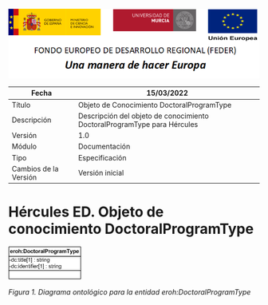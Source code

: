 ![](../../Docs/media/CabeceraDocumentosMD.png)

| Fecha         | 15/03/2022                                                   |
| ------------- | ------------------------------------------------------------ |
|Título|Objeto de Conocimiento DoctoralProgramType| 
|Descripción|Descripción del objeto de conocimiento DoctoralProgramType para Hércules|
|Versión|1.0|
|Módulo|Documentación|
|Tipo|Especificación|
|Cambios de la Versión|Versión inicial|

# Hércules ED. Objeto de conocimiento DoctoralProgramType

![](../../Docs/media/ObjetosDeConocimiento/DoctoralProgramType.png)

*Figura 1. Diagrama ontológico para la entidad eroh:DoctoralProgramType*
